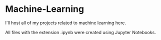 # Machine-Learning

I'll host all of my projects related to machine learning here.

All files with the extension .ipynb were created using Jupyter Notebooks. 
